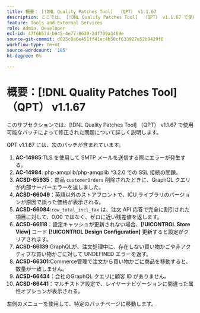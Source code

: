 ```yaml
---
title: 概要： [!DNL Quality Patches Tool]  （QPT） v1.1.67
description: ここでは、 [!DNL Quality Patches Tool]  （QPT） v1.1.67 で使用可能なパッチによって修正された問題について詳しく説明します。
feature: Tools and External Services
role: Admin, Developer
exl-id: 47f6b57d-b945-4e77-8630-2df709a3469e
source-git-commit: d025c8a6e451ff41ec4b50cf633927e52b9429f0
workflow-type: tm+mt
source-wordcount: '185'
ht-degree: 0%

---
```


# 概要：[!DNL Quality Patches Tool] （QPT） v1.1.67

このサブセクションでは、[!DNL Quality Patches Tool] （QPT） v1.1.67 で使用可能なパッチによって修正された問題について詳しく説明します。

QPT v1.1.67 には、次のパッチが含まれています。
1. **AC-14985**:TLS を使用して SMTP メールを送信する際にエラーが発生する。
1. **AC-14984**: php-amqplib/php-amqplib ^3.2.0 での SSL 接続の問題。
1. **ACSD-65935**：商品 `customerOrders` 削除されたときに、GraphQL クエリが内部サーバーエラーを返しました。
1. **ACSD-66049**：英語以外のストアフロントで、ICU ライブラリのバージョンが原因で誤った価格が表示される。
1. **ACSD-66084**:`row_total_incl_tax` は、注文 API 応答で完全に割引された項目に対して、0.00 ではなく、ゼロに近い残差値を返します。
1. **ACSD-66118**：設定キャッシュが更新されない場合、**[!UICONTROL Store View]** コード **[!UICONTROL Design Configuration]** 更新すると設定がクリアされます。
1. **ACSD-66139**:GraphQLが、注文処理中に、存在しない買い物かごや非アクティブな買い物かごに対して UNDEFINED エラーを返す。
1. **ACSD-66301**:Commerce管理で注文から買い物かごに商品を移動すると、数量が一致しません。
1. **ACSD-66434**：会社のGraphQL クエリに顧客 ID がありません。
1. **ACSD-66441**：マルチストア設定で、レイヤーナビゲーションに間違った属性オプションが表示される。

左側のメニューを使用して、特定のパッチページに移動します。
